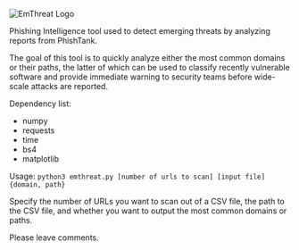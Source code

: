 ![EmThreat Logo](https://imgur.com/Hv703W4.png)

Phishing Intelligence tool used to detect emerging threats by analyzing reports from PhishTank.

The goal of this tool is to quickly analyze either the most common domains or their paths, the latter of which can be used to classify recently vulnerable software and provide immediate warning to security teams before wide-scale attacks are reported.

Dependency list:
- numpy
- requests
- time
- bs4
- matplotlib

Usage:
`python3 emthreat.py [number of urls to scan] [input file] {domain, path}`

Specify the number of URLs you want to scan out of a CSV file, the path to the CSV file, and whether you want to output the most common domains or paths.

Please leave comments.
